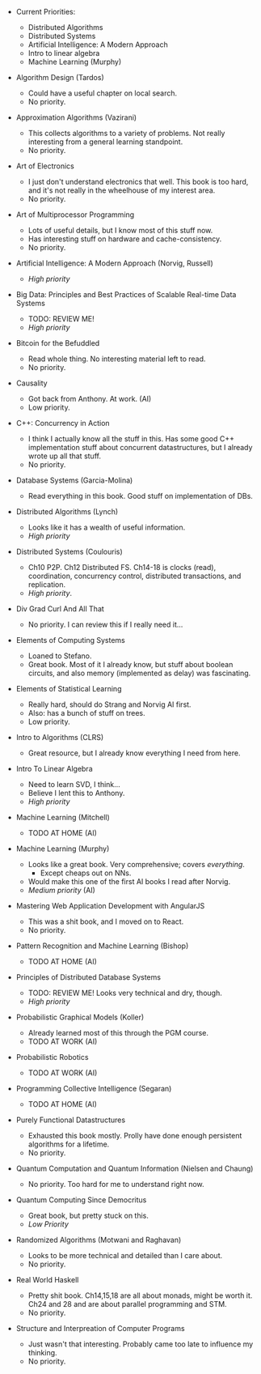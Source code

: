 * Current Priorities:
    * Distributed Algorithms
    * Distributed Systems
    * Artificial Intelligence: A Modern Approach
    * Intro to linear algebra
    * Machine Learning (Murphy)

* Algorithm Design (Tardos)
    * Could have a useful chapter on local search.
    * No priority.
* Approximation Algorithms (Vazirani)
    * This collects algorithms to a variety of problems. Not really
      interesting from a general learning standpoint.
    * No priority.
* Art of Electronics
    * I just don't understand electronics that well. This book is too
      hard, and it's not really in the wheelhouse of my interest area.
    * No priority.
* Art of Multiprocessor Programming
    * Lots of useful details, but I know most of this stuff now.
    * Has interesting stuff on hardware and cache-consistency.
    * No priority.
* Artificial Intelligence: A Modern Approach (Norvig, Russell)
    * *High priority*
* Big Data: Principles and Best Practices of Scalable Real-time Data Systems
    * TODO: REVIEW ME!
    * *High priority*
* Bitcoin for the Befuddled
    * Read whole thing. No interesting material left to read.
    * No priority.
* Causality
    * Got back from Anthony. At work. (AI)
    * Low priority.
* C++: Concurrency in Action
    * I think I actually know all the stuff in this. Has some good C++
      implementation stuff about concurrent datastructures, but I
      already wrote up all that stuff.
    * No priority.
* Database Systems (Garcia-Molina)
    * Read everything in this book. Good stuff on implementation of
      DBs.
* Distributed Algorithms (Lynch)
    * Looks like it has a wealth of useful information.
    * *High priority*
* Distributed Systems (Coulouris)
    * Ch10 P2P. Ch12 Distributed FS. Ch14-18 is clocks (read),
      coordination, concurrency control, distributed transactions, and
      replication.
    * *High priority*.
* Div Grad Curl And All That
    * No priority. I can review this if I really need it...
* Elements of Computing Systems
    * Loaned to Stefano.
    * Great book. Most of it I already know, but stuff about boolean
      circuits, and also memory (implemented as delay) was fascinating.
* Elements of Statistical Learning
    * Really hard, should do Strang and Norvig AI first.
    * Also: has a bunch of stuff on trees.
    * Low priority.
* Intro to Algorithms (CLRS)
    * Great resource, but I already know everything I need from here.
* Intro To Linear Algebra
    * Need to learn SVD, I think...
    * Believe I lent this to Anthony.
    * *High priority*
* Machine Learning (Mitchell)
    * TODO AT HOME (AI)
* Machine Learning (Murphy)
    * Looks like a great book. Very comprehensive; covers
      *everything*.
        * Except cheaps out on NNs.
    * Would make this one of the first AI books I read after Norvig.
    * *Medium priority* (AI)
* Mastering Web Application Development with AngularJS
    * This was a shit book, and I moved on to React.
    * No priority.
* Pattern Recognition and Machine Learning (Bishop)
    * TODO AT HOME (AI)
* Principles of Distributed Database Systems
    * TODO: REVIEW ME! Looks very technical and dry, though.
    * *High priority*
* Probabilistic Graphical Models (Koller)
    * Already learned most of this through the PGM course.
    * TODO AT WORK (AI)
* Probabilistic Robotics
    * TODO AT WORK (AI)
* Programming Collective Intelligence (Segaran)
    * TODO AT HOME (AI)
* Purely Functional Datastructures
    * Exhausted this book mostly. Prolly have done enough persistent
      algorithms for a lifetime.
    * No priority.
* Quantum Computation and Quantum Information (Nielsen and Chaung)
    * No priority. Too hard for me to understand right now.
* Quantum Computing Since Democritus
    * Great book, but pretty stuck on this.
    * *Low Priority*
* Randomized Algorithms (Motwani and Raghavan)
    * Looks to be more technical and detailed than I care about.
    * No priority.
* Real World Haskell
    * Pretty shit book. Ch14,15,18 are all about monads, might be
      worth it. Ch24 and 28 and are about parallel programming and
      STM.
    * No priority.
* Structure and Interpreation of Computer Programs
    * Just wasn't that interesting. Probably came too late to
      influence my thinking.
    * No priority.
